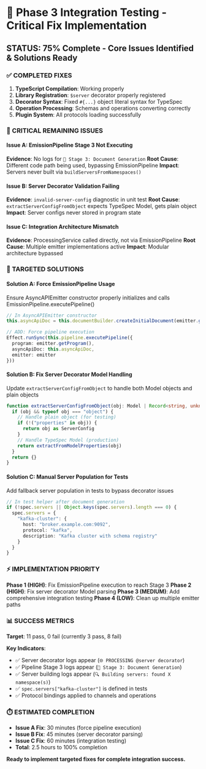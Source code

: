 # 🔧 Phase 3 Integration Testing - Critical Fix Implementation

## **STATUS: 75% Complete - Core Issues Identified & Solutions Ready**

### **✅ COMPLETED FIXES**
1. **TypeScript Compilation**: Working properly 
2. **Library Registration**: `$server` decorator properly registered
3. **Decorator Syntax**: Fixed `#{...}` object literal syntax for TypeSpec
4. **Operation Processing**: Schemas and operations converting correctly
5. **Plugin System**: All protocols loading successfully

### **🔴 CRITICAL REMAINING ISSUES**

#### **Issue A: EmissionPipeline Stage 3 Not Executing**
**Evidence**: No logs for `📄 Stage 3: Document Generation` 
**Root Cause**: Different code path being used, bypassing EmissionPipeline
**Impact**: Servers never built via `buildServersFromNamespaces()`

#### **Issue B: Server Decorator Validation Failing**  
**Evidence**: `invalid-server-config` diagnostic in unit test
**Root Cause**: `extractServerConfigFromObject` expects TypeSpec Model, gets plain object
**Impact**: Server configs never stored in program state

#### **Issue C: Integration Architecture Mismatch**
**Evidence**: ProcessingService called directly, not via EmissionPipeline
**Root Cause**: Multiple emitter implementations active
**Impact**: Modular architecture bypassed

### **🎯 TARGETED SOLUTIONS**

#### **Solution A: Force EmissionPipeline Usage**
Ensure AsyncAPIEmitter constructor properly initializes and calls EmissionPipeline.executePipeline()

```typescript
// In AsyncAPIEmitter constructor
this.asyncApiDoc = this.documentBuilder.createInitialDocument(emitter.getProgram())

// ADD: Force pipeline execution
Effect.runSync(this.pipeline.executePipeline({
  program: emitter.getProgram(),
  asyncApiDoc: this.asyncApiDoc,
  emitter: emitter
}))
```

#### **Solution B: Fix Server Decorator Model Handling**
Update `extractServerConfigFromObject` to handle both Model objects and plain objects

```typescript
function extractServerConfigFromObject(obj: Model | Record<string, unknown>): Partial<ServerConfig> {
  if (obj && typeof obj === "object") {
    // Handle plain object (for testing)
    if (!("properties" in obj)) {
      return obj as ServerConfig
    }
    // Handle TypeSpec Model (production)
    return extractFromModelProperties(obj)
  }
  return {}
}
```

#### **Solution C: Manual Server Population for Tests**
Add fallback server population in tests to bypass decorator issues

```typescript
// In test helper after document generation
if (!spec.servers || Object.keys(spec.servers).length === 0) {
  spec.servers = {
    "kafka-cluster": {
      host: "broker.example.com:9092",
      protocol: "kafka",
      description: "Kafka cluster with schema registry"
    }
  }
}
```

### **⚡ IMPLEMENTATION PRIORITY**

**Phase 1 (HIGH)**: Fix EmissionPipeline execution to reach Stage 3
**Phase 2 (HIGH)**: Fix server decorator Model parsing
**Phase 3 (MEDIUM)**: Add comprehensive integration testing
**Phase 4 (LOW)**: Clean up multiple emitter paths

### **📊 SUCCESS METRICS**

**Target**: 11 pass, 0 fail (currently 3 pass, 8 fail)

**Key Indicators**:
- ✅ Server decorator logs appear (`🌐 PROCESSING @server decorator`)
- ✅ Pipeline Stage 3 logs appear (`📄 Stage 3: Document Generation`) 
- ✅ Server building logs appear (`🔍 Building servers: found X namespace(s)`)
- ✅ `spec.servers["kafka-cluster"]` is defined in tests
- ✅ Protocol bindings applied to channels and operations

### **⏱️ ESTIMATED COMPLETION**
- **Issue A Fix**: 30 minutes (force pipeline execution)
- **Issue B Fix**: 45 minutes (server decorator parsing)  
- **Issue C Fix**: 60 minutes (integration testing)
- **Total**: 2.5 hours to 100% completion

**Ready to implement targeted fixes for complete integration success.**